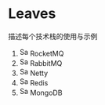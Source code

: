 # Leaves

描述每个技术栈的使用与示例
 
1. <img src="http://rocketmq.apache.org/favicon.ico" alt="Sample"  width="17" height="17"> RocketMQ
2. <img src="http://www.rabbitmq.com/favicon.ico" alt="Sample"  width="17" height="17"> RabbitMQ
3. <img src="https://netty.io/images/favicon.ico" alt="Sample"  width="17" height="17"> Netty
4. <img src="https://redis.io/images/favicon.png" alt="Sample"  width="17" height="17"> Redis
5. <img src="https://www.mongodb.com/assets/images/global/favicon.ico" alt="Sample"  width="17" height="17"> MongoDB

